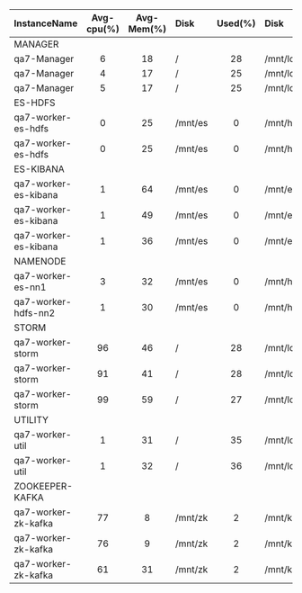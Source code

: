 | InstanceName         |  Avg-cpu(%)  |  Avg-Mem(%)  | Disk    |  Used(%)  | Disk          |  Used(%)  |
|:---------------------|:------------:|:------------:|:--------|:---------:|:--------------|:---------:|
| MANAGER              |              |              |         |           |               |           |
| qa7-Manager          |      6       |      18      | /       |    28     | /mnt/local    |     0     |
| qa7-Manager          |      4       |      17      | /       |    25     | /mnt/local    |     0     |
| qa7-Manager          |      5       |      17      | /       |    25     | /mnt/local    |     0     |
| ES-HDFS              |              |              |         |           |               |           |
| qa7-worker-es-hdfs   |      0       |      25      | /mnt/es |     0     | /mnt/hdfs     |     0     |
| qa7-worker-es-hdfs   |      0       |      25      | /mnt/es |     0     | /mnt/hdfs     |     0     |
| ES-KIBANA            |              |              |         |           |               |           |
| qa7-worker-es-kibana |      1       |      64      | /mnt/es |     0     | /mnt/es_log   |     0     |
| qa7-worker-es-kibana |      1       |      49      | /mnt/es |     0     | /mnt/es_log   |     0     |
| qa7-worker-es-kibana |      1       |      36      | /mnt/es |     0     | /mnt/es_log   |     0     |
| NAMENODE             |              |              |         |           |               |           |
| qa7-worker-es-nn1    |      3       |      32      | /mnt/es |     0     | /mnt/hdfs_nn1 |     0     |
| qa7-worker-hdfs-nn2  |      1       |      30      | /mnt/es |     0     | /mnt/hdfs_nn2 |     0     |
| STORM                |              |              |         |           |               |           |
| qa7-worker-storm     |      96      |      46      | /       |    28     | /mnt/local    |    27     |
| qa7-worker-storm     |      91      |      41      | /       |    28     | /mnt/local    |    27     |
| qa7-worker-storm     |      99      |      59      | /       |    27     | /mnt/local    |    27     |
| UTILITY              |              |              |         |           |               |           |
| qa7-worker-util      |      1       |      31      | /       |    35     | /mnt/local    |    27     |
| qa7-worker-util      |      1       |      32      | /       |    36     | /mnt/local    |    27     |
| ZOOKEEPER-KAFKA      |              |              |         |           |               |           |
| qa7-worker-zk-kafka  |      77      |      8       | /mnt/zk |     2     | /mnt/kafka    |     0     |
| qa7-worker-zk-kafka  |      76      |      9       | /mnt/zk |     2     | /mnt/kafka    |     0     |
| qa7-worker-zk-kafka  |      61      |      31      | /mnt/zk |     2     | /mnt/kafka    |     0     |
